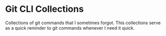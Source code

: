 # Git CLI Collections

Collections of git commands that I sometimes forgot. This collections serve as a quick reminder to git commands whenever I need it quick.

